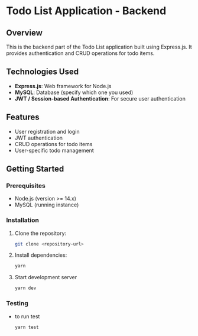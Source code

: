 # Todo List Application - Backend

## Overview

This is the backend part of the Todo List application built using Express.js. It provides authentication and CRUD operations for todo items.

## Technologies Used

- **Express.js**: Web framework for Node.js
- **MySQL**: Database (specify which one you used)
- **JWT / Session-based Authentication**: For secure user authentication

## Features

- User registration and login
- JWT authentication
- CRUD operations for todo items
- User-specific todo management

## Getting Started

### Prerequisites

- Node.js (version >= 14.x)
- MySQL (running instance)

### Installation

1. Clone the repository:
   ```bash
   git clone <repository-url>
   ```
2. Install dependencies:
   ```bash
   yarn
   ```
3. Start development server
   ```bash
   yarn dev
   ```

### Testing

- to run test
  ```bash
  yarn test
  ```
